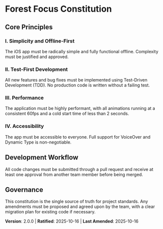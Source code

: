 <!--
Sync Impact Report:
- Version change: 1.0.0 -> 2.0.0
- Modified principles:
  - `I. Code Quality` -> `I. Simplicity and Offline-First`
  - `II. Testing Standards` -> `II. Test-First Development`
  - `III. User Experience Consistency` -> `III. Performance`
  - `IV. Performance Requirements` -> `IV. Accessibility`
- Added sections: None
- Removed sections: None
- Templates requiring updates:
  - `.specify/templates/plan-template.md` (✅ updated)
  - `.specify/templates/spec-template.md` (✅ updated)
  - `.specify/templates/tasks-template.md` (✅ updated)
- Follow-up TODOs: None
-->
# Forest Focus Constitution
<!-- Example: Spec Constitution, TaskFlow Constitution, etc. -->

## Core Principles

### I. Simplicity and Offline-First
The iOS app must be radically simple and fully functional offline. Complexity must be justified and approved.

### II. Test-First Development
All new features and bug fixes must be implemented using Test-Driven Development (TDD). No production code is written without a failing test.

### III. Performance
The application must be highly performant, with all animations running at a consistent 60fps and a cold start time of less than 2 seconds.

### IV. Accessibility
The app must be accessible to everyone. Full support for VoiceOver and Dynamic Type is non-negotiable.

## Development Workflow

All code changes must be submitted through a pull request and receive at least one approval from another team member before being merged.

## Governance

This constitution is the single source of truth for project standards. Any amendments must be proposed and agreed upon by the team, with a clear migration plan for existing code if necessary.

**Version**: 2.0.0 | **Ratified**: 2025-10-16 | **Last Amended**: 2025-10-16
